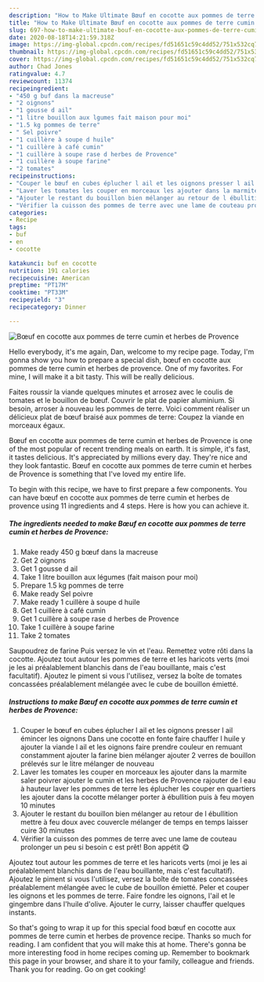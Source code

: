```yaml
---
description: "How to Make Ultimate Bœuf en cocotte aux pommes de terre cumin et herbes de Provence"
title: "How to Make Ultimate Bœuf en cocotte aux pommes de terre cumin et herbes de Provence"
slug: 697-how-to-make-ultimate-bouf-en-cocotte-aux-pommes-de-terre-cumin-et-herbes-de-provence
date: 2020-08-18T14:21:59.318Z
image: https://img-global.cpcdn.com/recipes/fd51651c59c4dd52/751x532cq70/boeuf-en-cocotte-aux-pommes-de-terre-cumin-et-herbes-de-provence-photo-principale-de-la-recette.jpg
thumbnail: https://img-global.cpcdn.com/recipes/fd51651c59c4dd52/751x532cq70/boeuf-en-cocotte-aux-pommes-de-terre-cumin-et-herbes-de-provence-photo-principale-de-la-recette.jpg
cover: https://img-global.cpcdn.com/recipes/fd51651c59c4dd52/751x532cq70/boeuf-en-cocotte-aux-pommes-de-terre-cumin-et-herbes-de-provence-photo-principale-de-la-recette.jpg
author: Chad Jones
ratingvalue: 4.7
reviewcount: 11374
recipeingredient:
- "450 g buf dans la macreuse"
- "2 oignons"
- "1 gousse d ail"
- "1 litre bouillon aux lgumes fait maison pour moi"
- "1.5 kg pommes de terre"
- " Sel poivre"
- "1 cuillère à soupe d huile"
- "1 cuillère à café cumin"
- "1 cuillère à soupe rase d herbes de Provence"
- "1 cuillère à soupe farine"
- "2 tomates"
recipeinstructions:
- "Couper le bœuf en cubes éplucher l ail et les oignons presser l ail émincer les oignons Dans une cocotte en fonte faire chauffer l huile y ajouter la viande l ail et les oignons faire prendre couleur en remuant constamment ajouter la farine bien mélanger ajouter 2 verres de bouillon prélevés sur le litre mélanger de nouveau"
- "Laver les tomates les couper en morceaux les ajouter dans la marmite saler poivrer ajouter le cumin et les herbes de Provence rajouter de l eau à hauteur laver les pommes de terre les éplucher les couper en quartiers les ajouter dans la cocotte mélanger porter à ébullition puis à feu moyen 10 minutes"
- "Ajouter le restant du bouillon bien mélanger au retour de l ébullition mettre à feu doux avec couvercle mélanger de temps en temps laisser cuire 30 minutes"
- "Vérifier la cuisson des pommes de terre avec une lame de couteau prolonger un peu si besoin c est prêt! Bon appétit 😋"
categories:
- Recipe
tags:
- buf
- en
- cocotte

katakunci: buf en cocotte 
nutrition: 191 calories
recipecuisine: American
preptime: "PT17M"
cooktime: "PT33M"
recipeyield: "3"
recipecategory: Dinner

---
```



![Bœuf en cocotte aux pommes de terre cumin et herbes de Provence](https://img-global.cpcdn.com/recipes/fd51651c59c4dd52/751x532cq70/boeuf-en-cocotte-aux-pommes-de-terre-cumin-et-herbes-de-provence-photo-principale-de-la-recette.jpg)

Hello everybody, it's me again, Dan, welcome to my recipe page. Today, I'm gonna show you how to prepare a special dish, bœuf en cocotte aux pommes de terre cumin et herbes de provence. One of my favorites. For mine, I will make it a bit tasty. This will be really delicious.

Faites roussir la viande quelques minutes et arrosez avec le coulis de tomates et le bouillon de bœuf. Couvrir le plat de papier aluminium. Si besoin, arroser à nouveau les pommes de terre. Voici comment réaliser un délicieux plat de bœuf braisé aux pommes de terre: Coupez la viande en morceaux égaux.

Bœuf en cocotte aux pommes de terre cumin et herbes de Provence is one of the most popular of recent trending meals on earth. It is simple, it's fast, it tastes delicious. It's appreciated by millions every day. They're nice and they look fantastic. Bœuf en cocotte aux pommes de terre cumin et herbes de Provence is something that I've loved my entire life.


To begin with this recipe, we have to first prepare a few components. You can have bœuf en cocotte aux pommes de terre cumin et herbes de provence using 11 ingredients and 4 steps. Here is how you can achieve it.

<!--inarticleads1-->

##### The ingredients needed to make Bœuf en cocotte aux pommes de terre cumin et herbes de Provence:

1. Make ready 450 g bœuf dans la macreuse
1. Get 2 oignons
1. Get 1 gousse d ail
1. Take 1 litre bouillon aux légumes (fait maison pour moi)
1. Prepare 1.5 kg pommes de terre
1. Make ready  Sel poivre
1. Make ready 1 cuillère à soupe d huile
1. Get 1 cuillère à café cumin
1. Get 1 cuillère à soupe rase d herbes de Provence
1. Take 1 cuillère à soupe farine
1. Take 2 tomates


Saupoudrez de farine Puis versez le vin et l&#39;eau. Remettez votre rôti dans la cocotte. Ajoutez tout autour les pommes de terre et les haricots verts (moi je les ai préalablement blanchis dans de l&#39;eau bouillante, mais c&#39;est facultatif). Ajoutez le piment si vous l&#39;utilisez, versez la boîte de tomates concassées préalablement mélangée avec le cube de bouillon émietté. 

<!--inarticleads2-->

##### Instructions to make Bœuf en cocotte aux pommes de terre cumin et herbes de Provence:

1. Couper le bœuf en cubes éplucher l ail et les oignons presser l ail émincer les oignons Dans une cocotte en fonte faire chauffer l huile y ajouter la viande l ail et les oignons faire prendre couleur en remuant constamment ajouter la farine bien mélanger ajouter 2 verres de bouillon prélevés sur le litre mélanger de nouveau
1. Laver les tomates les couper en morceaux les ajouter dans la marmite saler poivrer ajouter le cumin et les herbes de Provence rajouter de l eau à hauteur laver les pommes de terre les éplucher les couper en quartiers les ajouter dans la cocotte mélanger porter à ébullition puis à feu moyen 10 minutes
1. Ajouter le restant du bouillon bien mélanger au retour de l ébullition mettre à feu doux avec couvercle mélanger de temps en temps laisser cuire 30 minutes
1. Vérifier la cuisson des pommes de terre avec une lame de couteau prolonger un peu si besoin c est prêt! Bon appétit 😋


Ajoutez tout autour les pommes de terre et les haricots verts (moi je les ai préalablement blanchis dans de l&#39;eau bouillante, mais c&#39;est facultatif). Ajoutez le piment si vous l&#39;utilisez, versez la boîte de tomates concassées préalablement mélangée avec le cube de bouillon émietté. Peler et couper les oignons et les pommes de terre. Faire fondre les oignons, l&#39;ail et le gingembre dans l&#39;huile d&#39;olive. Ajouter le curry, laisser chauffer quelques instants. 

So that's going to wrap it up for this special food bœuf en cocotte aux pommes de terre cumin et herbes de provence recipe. Thanks so much for reading. I am confident that you will make this at home. There's gonna be more interesting food in home recipes coming up. Remember to bookmark this page in your browser, and share it to your family, colleague and friends. Thank you for reading. Go on get cooking!
